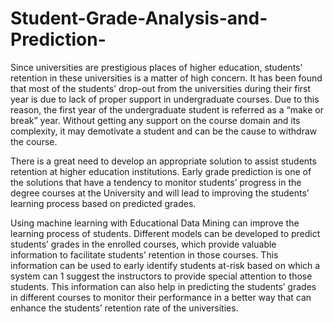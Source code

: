 # Student-Grade-Analysis-and-Prediction-

Since universities are prestigious places of higher education, students’ retention in 
these universities is a matter of high concern. It has been found that most of the students’ 
drop-out from the universities during their first year is due to lack of proper support in 
undergraduate courses. Due to this reason, the first year of the undergraduate student is 
referred as a “make or break” year. Without getting any support on the course domain and 
its complexity, it may demotivate a student and can be the cause to withdraw the course. 

There is a great need to develop an appropriate solution to assist students retention 
at higher education institutions. Early grade prediction is one of the solutions that have a 
tendency to monitor students’ progress in the degree courses at the University and will lead 
to improving the students’ learning process based on predicted grades. 

Using machine learning with Educational Data Mining can improve the learning 
process of students. Different models can be developed to predict students’ grades in the 
enrolled courses, which provide valuable information to facilitate students’ retention in 
those courses. This information can be used to early identify students at-risk based on which 
a system can 1 suggest the instructors to provide special attention to those students. This 
information can also help in predicting the students’ grades in different courses to monitor 
their performance in a better way that can enhance the students’ retention rate of the 
universities.
